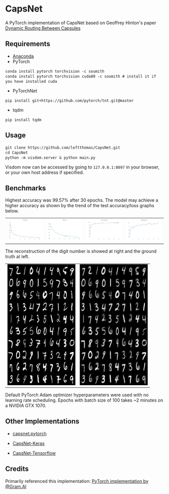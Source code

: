 # CapsNet
A PyTorch implementation of CapsNet based on Geoffrey Hinton's paper [Dynamic Routing Between Capsules](https://arxiv.org/abs/1710.09829)

## Requirements
- [Anaconda](https://www.anaconda.com/download/)
- PyTorch
```
conda install pytorch torchvision -c soumith
conda install pytorch torchvision cuda80 -c soumith # install it if you have installed cuda
```
- PyTorchNet
```
pip install git+https://github.com/pytorch/tnt.git@master
```
- tqdm
```
pip install tqdm
```

## Usage

```
git clone https://github.com/leftthomas/CapsNet.git
cd CapsNet
python -m visdom.server & python main.py
```
Visdom now can be accessed by going to `127.0.0.1:8097` in your browser, or your own host address if specified.

## Benchmarks
Highest accuracy was 99.57% after 30 epochs. The model may achieve a higher accuracy as shown by the trend of the test accuracy/loss graphs below.

<table>
  <tr>
    <td style="vertical-align:bottom; text-align:center;">
     <img  src="results/train_loss.png"/>
    </td>
    <td style="vertical-align:bottom; text-align:center;">
     <img  src="results/test_loss.png"/>
    </td>
    <td style="vertical-align:bottom; text-align:center;">
     <img  src="results/train_acc.png"/>
    </td>
    <td style="vertical-align:bottom; text-align:center;">
     <img src="results/test_acc.png"/>
    </td>
  </tr>
</table>

The reconstruction of the digit number is showed at right and the ground truth at left.
<table>
  <tr>
    <td style="vertical-align:bottom; text-align:center;">
     <img width="216" height="384" src="results/ground_truth.jpg"/>
    </td>
    <td style="vertical-align:bottom; text-align:center;">
     <img width="216" height="384" src="results/reconstruction.jpg"/>
    </td>
  </tr>
</table>

Default PyTorch Adam optimizer hyperparameters were used with no learning rate scheduling. Epochs with batch size of 100 takes ~2 minutes on a NVIDIA GTX 1070. 

## Other Implementations
- [capsnet.pytorch](https://github.com/andreaazzini/capsnet.pytorch.git)

- [CapsNet-Keras](https://github.com/naturomics/XifengGuo/CapsNet-Keras.git)

- [CapsNet-Tensorflow](https://github.com/naturomics/CapsNet-Tensorflow.git)

## Credits
Primarily referenced this implementation:
[PyTorch implementation by @Gram.AI](https://github.com/gram-ai/capsule-networks)